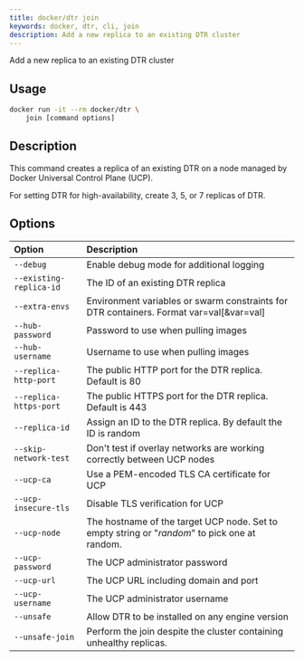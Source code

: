 ```yaml
---
title: docker/dtr join
keywords: docker, dtr, cli, join
description: Add a new replica to an existing DTR cluster
---
```


Add a new replica to an existing DTR cluster

## Usage

```bash
docker run -it --rm docker/dtr \
    join [command options]
```

## Description


This command creates a replica of an existing DTR on a node managed by
Docker Universal Control Plane (UCP).

For setting DTR for high-availability, create 3, 5, or 7 replicas of DTR.


## Options

| Option                    | Description                |
|:--------------------------|:---------------------------|
|`--debug`|Enable debug mode for additional logging|
|`--existing-replica-id`|The ID of an existing DTR replica|
|`--extra-envs`|Environment variables or swarm constraints for DTR containers. Format var=val[&var=val]|
|`--hub-password`|Password to use when pulling images|
|`--hub-username`|Username to use when pulling images|
|`--replica-http-port`|The public HTTP port for the DTR replica. Default is 80|
|`--replica-https-port`|The public HTTPS port for the DTR replica. Default is 443|
|`--replica-id`|Assign an ID to the DTR replica. By default the ID is random|
|`--skip-network-test`|Don't test if overlay networks are working correctly between UCP nodes|
|`--ucp-ca`|Use a PEM-encoded TLS CA certificate for UCP|
|`--ucp-insecure-tls`|Disable TLS verification for UCP|
|`--ucp-node`|The hostname of the target UCP node. Set to empty string or "_random_" to pick one at random.|
|`--ucp-password`|The UCP administrator password|
|`--ucp-url`|The UCP URL including domain and port|
|`--ucp-username`|The UCP administrator username|
|`--unsafe`|Allow DTR to be installed on any engine version|
|`--unsafe-join`|Perform the join despite the cluster containing unhealthy replicas.|

